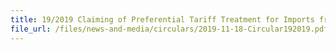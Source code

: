 ```yaml
---
title: 19/2019 Claiming of Preferential Tariff Treatment for Imports from the European Union to Singapore under the European Union-Singapore Free Trade Agreement (EUSFTA)
file_url: /files/news-and-media/circulars/2019-11-18-Circular192019.pdf
---
```


